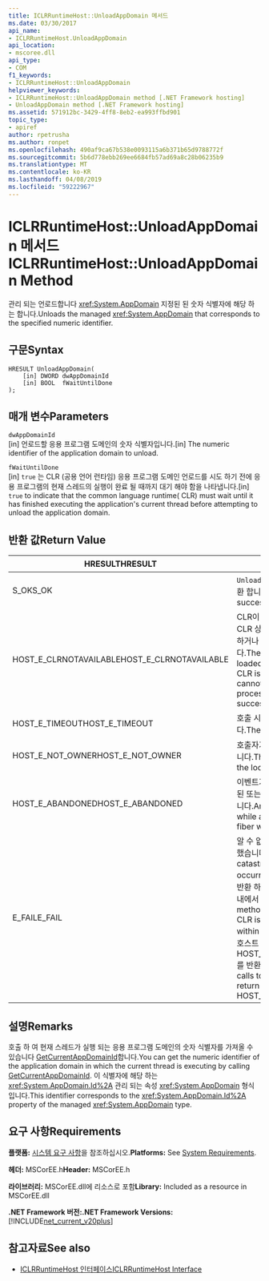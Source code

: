 ```yaml
---
title: ICLRRuntimeHost::UnloadAppDomain 메서드
ms.date: 03/30/2017
api_name:
- ICLRRuntimeHost.UnloadAppDomain
api_location:
- mscoree.dll
api_type:
- COM
f1_keywords:
- ICLRRuntimeHost::UnloadAppDomain
helpviewer_keywords:
- ICLRRuntimeHost::UnloadAppDomain method [.NET Framework hosting]
- UnloadAppDomain method [.NET Framework hosting]
ms.assetid: 571912bc-3429-4ff8-8eb2-ea993ffbd901
topic_type:
- apiref
author: rpetrusha
ms.author: ronpet
ms.openlocfilehash: 490af9ca67b538e0093115a6b371b65d9788772f
ms.sourcegitcommit: 5b6d778ebb269ee6684fb57ad69a8c28b06235b9
ms.translationtype: MT
ms.contentlocale: ko-KR
ms.lasthandoff: 04/08/2019
ms.locfileid: "59222967"
---
```

# <a name="iclrruntimehostunloadappdomain-method"></a><span data-ttu-id="746b1-102">ICLRRuntimeHost::UnloadAppDomain 메서드</span><span class="sxs-lookup"><span data-stu-id="746b1-102">ICLRRuntimeHost::UnloadAppDomain Method</span></span>
<span data-ttu-id="746b1-103">관리 되는 언로드합니다 <xref:System.AppDomain> 지정된 된 숫자 식별자에 해당 하는 합니다.</span><span class="sxs-lookup"><span data-stu-id="746b1-103">Unloads the managed <xref:System.AppDomain> that corresponds to the specified numeric identifier.</span></span>  
  
## <a name="syntax"></a><span data-ttu-id="746b1-104">구문</span><span class="sxs-lookup"><span data-stu-id="746b1-104">Syntax</span></span>  
  
```  
HRESULT UnloadAppDomain(  
    [in] DWORD dwAppDomainId  
    [in] BOOL  fWaitUntilDone  
);  
```  
  
## <a name="parameters"></a><span data-ttu-id="746b1-105">매개 변수</span><span class="sxs-lookup"><span data-stu-id="746b1-105">Parameters</span></span>  
 `dwAppDomainId`  
 <span data-ttu-id="746b1-106">[in] 언로드할 응용 프로그램 도메인의 숫자 식별자입니다.</span><span class="sxs-lookup"><span data-stu-id="746b1-106">[in] The numeric identifier of the application domain to unload.</span></span>  
  
 `fWaitUntilDone`  
 <span data-ttu-id="746b1-107">[in] `true` 는 CLR (공용 언어 런타임) 응용 프로그램 도메인 언로드를 시도 하기 전에 응용 프로그램의 현재 스레드의 실행이 완료 될 때까지 대기 해야 함을 나타냅니다.</span><span class="sxs-lookup"><span data-stu-id="746b1-107">[in] `true` to indicate that the common language runtime( CLR) must wait until it has finished executing the application's current thread before attempting to unload the application domain.</span></span>  
  
## <a name="return-value"></a><span data-ttu-id="746b1-108">반환 값</span><span class="sxs-lookup"><span data-stu-id="746b1-108">Return Value</span></span>  
  
|<span data-ttu-id="746b1-109">HRESULT</span><span class="sxs-lookup"><span data-stu-id="746b1-109">HRESULT</span></span>|<span data-ttu-id="746b1-110">설명</span><span class="sxs-lookup"><span data-stu-id="746b1-110">Description</span></span>|  
|-------------|-----------------|  
|<span data-ttu-id="746b1-111">S_OK</span><span class="sxs-lookup"><span data-stu-id="746b1-111">S_OK</span></span>|`UnloadAppDomain` <span data-ttu-id="746b1-112">성공적으로 반환 합니다.</span><span class="sxs-lookup"><span data-stu-id="746b1-112">returned successfully.</span></span>|  
|<span data-ttu-id="746b1-113">HOST_E_CLRNOTAVAILABLE</span><span class="sxs-lookup"><span data-stu-id="746b1-113">HOST_E_CLRNOTAVAILABLE</span></span>|<span data-ttu-id="746b1-114">CLR이 로드 된 프로세스에 또는 CLR 상태인는 관리 코드를 실행 하거나 호출을 처리할 수 없습니다.</span><span class="sxs-lookup"><span data-stu-id="746b1-114">The CLR has not been loaded into a process, or the CLR is in a state in which it cannot run managed code or process the call successfully.</span></span>|  
|<span data-ttu-id="746b1-115">HOST_E_TIMEOUT</span><span class="sxs-lookup"><span data-stu-id="746b1-115">HOST_E_TIMEOUT</span></span>|<span data-ttu-id="746b1-116">호출 시간이 초과 되었습니다.</span><span class="sxs-lookup"><span data-stu-id="746b1-116">The call timed out.</span></span>|  
|<span data-ttu-id="746b1-117">HOST_E_NOT_OWNER</span><span class="sxs-lookup"><span data-stu-id="746b1-117">HOST_E_NOT_OWNER</span></span>|<span data-ttu-id="746b1-118">호출자가 잠금을 소유 하지 않습니다.</span><span class="sxs-lookup"><span data-stu-id="746b1-118">The caller does not own the lock.</span></span>|  
|<span data-ttu-id="746b1-119">HOST_E_ABANDONED</span><span class="sxs-lookup"><span data-stu-id="746b1-119">HOST_E_ABANDONED</span></span>|<span data-ttu-id="746b1-120">이벤트가 차단 된 스레드가 취소 된 또는 파이버를 대기 하 고 있습니다.</span><span class="sxs-lookup"><span data-stu-id="746b1-120">An event was canceled while a blocked thread or fiber was waiting on it.</span></span>|  
|<span data-ttu-id="746b1-121">E_FAIL</span><span class="sxs-lookup"><span data-stu-id="746b1-121">E_FAIL</span></span>|<span data-ttu-id="746b1-122">알 수 없는 치명적인 오류가 발생 했습니다.</span><span class="sxs-lookup"><span data-stu-id="746b1-122">An unknown catastrophic failure occurred.</span></span> <span data-ttu-id="746b1-123">메서드가 E_FAIL을 반환 하는 경우 CLR은 프로세스 내에서 사용할 수 없습니다.</span><span class="sxs-lookup"><span data-stu-id="746b1-123">If a method returns E_FAIL, the CLR is no longer usable within the process.</span></span> <span data-ttu-id="746b1-124">메서드를 호스트 하는 데 대 한 후속 호출 HOST_E_CLRNOTAVAILABLE를 반환 합니다.</span><span class="sxs-lookup"><span data-stu-id="746b1-124">Subsequent calls to hosting methods return HOST_E_CLRNOTAVAILABLE.</span></span>|  
  
## <a name="remarks"></a><span data-ttu-id="746b1-125">설명</span><span class="sxs-lookup"><span data-stu-id="746b1-125">Remarks</span></span>  
 <span data-ttu-id="746b1-126">호출 하 여 현재 스레드가 실행 되는 응용 프로그램 도메인의 숫자 식별자를 가져올 수 있습니다 [GetCurrentAppDomainId](../../../../docs/framework/unmanaged-api/hosting/iclrruntimehost-getcurrentappdomainid-method.md)합니다.</span><span class="sxs-lookup"><span data-stu-id="746b1-126">You can get the numeric identifier of the application domain in which the current thread is executing by calling [GetCurrentAppDomainId](../../../../docs/framework/unmanaged-api/hosting/iclrruntimehost-getcurrentappdomainid-method.md).</span></span> <span data-ttu-id="746b1-127">이 식별자에 해당 하는 <xref:System.AppDomain.Id%2A> 관리 되는 속성 <xref:System.AppDomain> 형식입니다.</span><span class="sxs-lookup"><span data-stu-id="746b1-127">This identifier corresponds to the <xref:System.AppDomain.Id%2A> property of the managed <xref:System.AppDomain> type.</span></span>  
  
## <a name="requirements"></a><span data-ttu-id="746b1-128">요구 사항</span><span class="sxs-lookup"><span data-stu-id="746b1-128">Requirements</span></span>  
 <span data-ttu-id="746b1-129">**플랫폼:** [시스템 요구 사항](../../../../docs/framework/get-started/system-requirements.md)을 참조하십시오.</span><span class="sxs-lookup"><span data-stu-id="746b1-129">**Platforms:** See [System Requirements](../../../../docs/framework/get-started/system-requirements.md).</span></span>  
  
 <span data-ttu-id="746b1-130">**헤더:** MSCorEE.h</span><span class="sxs-lookup"><span data-stu-id="746b1-130">**Header:** MSCorEE.h</span></span>  
  
 <span data-ttu-id="746b1-131">**라이브러리:** MSCorEE.dll에 리소스로 포함</span><span class="sxs-lookup"><span data-stu-id="746b1-131">**Library:** Included as a resource in MSCorEE.dll</span></span>  
  
 **<span data-ttu-id="746b1-132">.NET Framework 버전:</span><span class="sxs-lookup"><span data-stu-id="746b1-132">.NET Framework Versions:</span></span>** [!INCLUDE[net_current_v20plus](../../../../includes/net-current-v20plus-md.md)]  
  
## <a name="see-also"></a><span data-ttu-id="746b1-133">참고자료</span><span class="sxs-lookup"><span data-stu-id="746b1-133">See also</span></span>

- [<span data-ttu-id="746b1-134">ICLRRuntimeHost 인터페이스</span><span class="sxs-lookup"><span data-stu-id="746b1-134">ICLRRuntimeHost Interface</span></span>](../../../../docs/framework/unmanaged-api/hosting/iclrruntimehost-interface.md)
